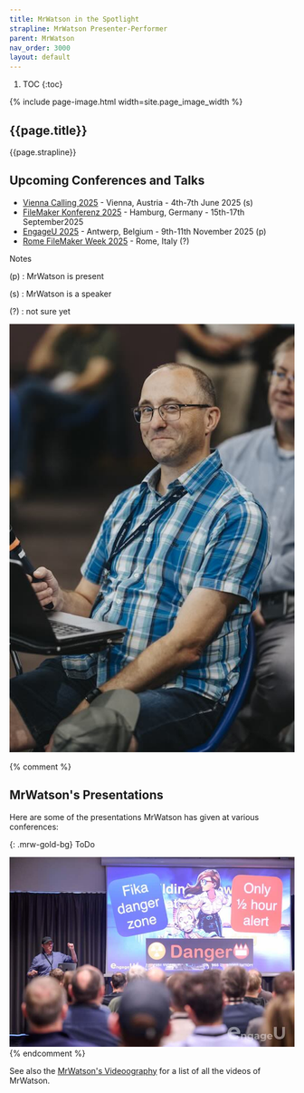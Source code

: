 ```yaml
---
title: MrWatson in the Spotlight
strapline: MrWatson Presenter-Performer
parent: MrWatson
nav_order: 3000
layout: default
---
```

1. TOC
{:toc}

{% include page-image.html width=site.page_image_width %}

## {{page.title}}

{{page.strapline}}

## Upcoming Conferences and Talks

- [Vienna Calling 2025](https://www.viennacalling.eu/) - Vienna, Austria - 4th-7th June 2025 (s)
- [FileMaker Konferenz 2025](https://filemaker-konferenz.com/) - Hamburg, Germany - 15th-17th September2025
- [EngageU 2025](https://engageu.eu/) - Antwerp, Belgium - 9th-11th November 2025 (p)
- [Rome FileMaker Week 2025](https://romefilemakerweek.com/) - Rome, Italy (?)

Notes

(p)
: MrWatson is present

(s)
: MrWatson is a speaker

(?)
: not sure yet

![MrWatson, happy at play](/assets/images/mrwatson-happy-at-play.jpg)

{% comment %}
## MrWatson's Presentations

Here are some of the presentations MrWatson has given at various conferences:

{: .mrw-gold-bg}
ToDo

![](/assets/images/engageu-malmo-2024-462-fika-danger-zone.jpg)
{% endcomment %}

See also the [MrWatson's Videoography](videos.html) for a list of all the videos of MrWatson.

